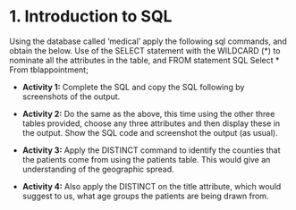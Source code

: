 # 1. Introduction to SQL
Using the database called ‘medical’ apply the following sql commands, and obtain the below. Use of the SELECT statement with the WILDCARD (*) to nominate all the attributes in the table, and FROM statement SQL Select * From tblappointment; 
* **Activity 1:** Complete the SQL and copy the SQL following by screenshots of the output.

* **Activity 2:** Do the same as the above, this time using the other three tables provided, choose any three attributes and then display these in the output. Show the SQL code and screenshot the output (as usual).

* **Activity 3:** Apply the DISTINCT command to identify the counties that the patients come from using the patients table. This would give an understanding of the geographic spread.

* **Activity 4:** Also apply the DISTINCT on the title attribute, which would suggest to us, what age groups the patients are being drawn from.

